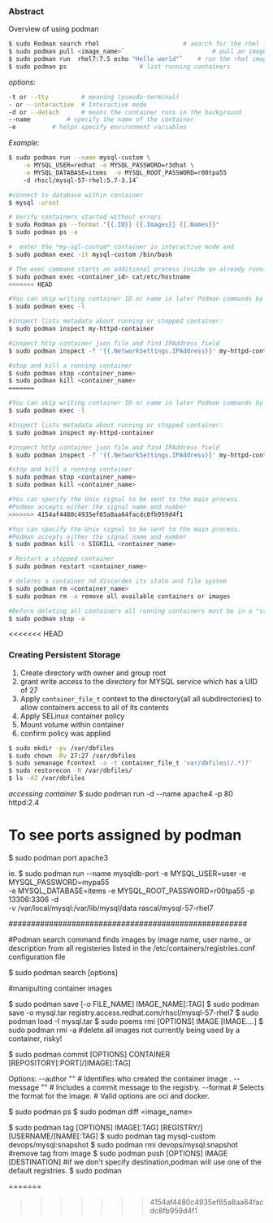 
### Abstract

Overview of using podman

```bash
$ sudo Rodman search rhel                		# search for the rhel image
$ sudo podman pull <image_name>`                     	# pull an image
$ sudo podman run  rhel7:7.5 echo "Hello world"` 	# run the rhel image and echo "Hello world"
$ sudo podman ps 					# list running containers
```
*options:*
```bash
-t or --tty 		# meaning (pseudo-terminal) 
- or --interactive 	# Interactive mode
-d or --detach 		# means the container runs in the background
--name 			# specify the name of the container
-e			# helps specify environment variables
```
*Example:* 
```bash
$ sudo podman run --name mysql-custom \
	-e MYSQL_USER=redhat -e MYSQL_PASSWORD=r3dhat \
	-e MYSQL_DATABASE=items  -e MYSQL_ROOT_PASSWORD=r00tpa55 
	-d rhscl/mysql-57-rhel:5.7-3.14`

#connect to database within container
$ mysql -uroot
```


```bash
# Verify containers started without errors
$ sudo Rodman ps --format "{{.ID}} {{.Images}} {{.Names}}"
$ sudo podman ps -a

#  enter the *my-sql-custom* container in interactive mode and
$ sudo podman exec -it mysql-custom /bin/bash

# The exec command starts an additional process inside an already running container
$ sudo podman exec <container_id> cat/etc/hostname
<<<<<<< HEAD

#You can skip writing container ID or name in later Podman commands by replace container ID with `-l` option:
$ sudo podman exec -l

#Inspect lists metadata about running or stopped container:
$ sudo podman inspect my-httpd-container

#inspect http container json file and find IPAddress field
$ sudo podman inspect -f '{{.NetworkSettings.IPAddress}}' my-httpd-container

#stop and kill a running container
$ sudo podman stop <container_name>
$ sudo podman kill <container_name> 
=======

#You can skip writing container ID or name in later Podman commands by replace container ID with `-l` option:
$ sudo podman exec -l

#Inspect lists metadata about running or stopped container:
$ sudo podman inspect my-httpd-container

#inspect http container json file and find IPAddress field
$ sudo podman inspect -f '{{.NetworkSettings.IPAddress}}' my-httpd-container

#stop and kill a running container
$ sudo podman stop <container_name>
$ sudo podman kill <container_name> 

#You can specify the Unix signal to be sent to the main process. 
#Podman accepts either the signal name and number
>>>>>>> 4154af4480c4935ef65a8aa64facdc8fb959d4f1

#You can specify the Unix signal to be sent to the main process. 
#Podman accepts either the signal name and number
$ sudo podman kill -s SIGKILL <container_name>

# Restart a stopped container
$ sudo podman restart <container_name>

# deletes a container nd discordes its state and file system
$ sudo podman rm <container_name>
$ sudo podman rm -a remove all available containers or images

#Before deleting all containers all running containers must be in a "stopped" status
$ sudo podman stop -a
```
<<<<<<< HEAD

### Creating Persistent Storage


1.  Create directory with owner and group root
2.  grant write access to the directory for MYSQL service which has a UID of 27
3.  Apply `container_file_t` context to the directory(all all subdirectories) to allow containers access to all of its contents
4.  Apply SELinux container policy
5.  Mount volume within container
6.  confirm policy was applied
```bash
$ sudo mkdir -pv /var/dbfiles
$ sudo chown -Rv 27:27 /var/dbfiles
$ sudo semanage fcontext -a -t container_file_t 'var/dbfiles(/.*)?'
$ sudo restorecon -R /var/dbfiles/
$ ls -dZ /var/dbfiles
```

*accessing container*
$ sudo podman run -d --name apache4 -p 80 httpd:2.4

# To see ports assigned by podman
$ sudo podman port apache3

ie.
$ sudo podman run --name mysqldb-port -e MYSQL_USER=user -e MYSQL_PASSWORD=mypa55 \
	-e MYSQL_DATABASE=items -e MYSQL_ROOT_PASSWORD=r00tpa55 -p 13306:3306 -d  \
	-v /var/local/mysql:/var/lib/mysql/data rascal/mysql-57-rhel7 




#####################################################

#Podman search command finds images by image name, user name., or description from all
registeries listed in the /etc/containers/registries.conf configuration file 

$ sudo podman search [options]	

#manipulting container images


$ sudo podman save [-o FILE_NAME] IMAGE_NAME[:TAG]
$ sudo podman save -o mysql.tar registry.access.redhat.com/rhscl/mysql-57-rhel7
$ sudo podman load -I mysql.tar
$ sudo poems rmi [OPTIONS] IMAGE [IMAGE....]
$ sudo podman rmi -a #delete all images not currently being used by a container, risky!

$ sudo podman commit [OPTIONS] CONTAINER \
 	[REPOSITORY[:PORT]/]IMAGE[:TAG]

Options: --author  ""  # Identifies who created the container image .
	 --message ""  # Includes a commit message to the registry.
	 --format      # Selects the format for the image.
		       # Valid options are oci and docker.

$ sudo podman ps
$ sudo podman diff <image_name>

$ sudo podman tag [OPTIONS] IMAGE[:TAG] [REGISTRY/][USERNAME/]NAME[:TAG]
$ sudo podman tag mysql-custom devops/mysql:snapshot
$ sudo podman rmi devops/mysql:snapshot   #remove tag from image
$ sudo podman push [OPTIONS] IMAGE [DESTINATION] #if we don't specify destination,podman will use one of the default registries.
$ sudo podman











=======
>>>>>>> 4154af4480c4935ef65a8aa64facdc8fb959d4f1
